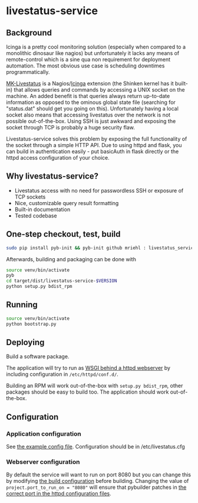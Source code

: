 livestatus-service
==================

## Background
Icinga is a pretty cool monitoring solution (especially when compared to a monolithic dinosaur like nagios)
but unfortunately it lacks any means of remote-control which is a sine qua non requirement for deployment automation.
The most obvious use case is scheduling downtimes programmatically.

[MK-Livestatus](http://mathias-kettner.de/checkmk_livestatus.html) is a Nagios/[Icinga](http://docs.icinga.org/latest/en/int-mklivestatus.html) extension (the Shinken kernel has
it built-in) that allows queries and commands by accessing a UNIX socket on the machine.
An added benefit is that queries always return up-to-date information as opposed to the ominous global state file
(searching for "status.dat" should get you going on this). Unfortunately having a local socket also means that accessing
livestatus over the network is not possible out-of-the-box.
Using SSH is just awkward and exposing the socket through TCP is probably a huge security flaw.

Livestatus-service solves this problem by exposing the full functionality of the socket through a simple HTTP API.
Due to using httpd and flask, you can build in authentication easily - put basicAuth in flask directly or the httpd
access configuration of your choice.

## Why livestatus-service?
 * Livestatus access with no need for passwordless SSH or exposure of TCP sockets
 * Nice, customizable query result formatting
 * Built-in documentation
 * Tested codebase


## One-step checkout, test, build
```bash
sudo pip install pyb-init && pyb-init github mriehl : livestatus_service
```

Afterwards, building and packaging can be done with
```bash
source venv/bin/activate
pyb
cd target/dist/livestatus-service-$VERSION
python setup.py bdist_rpm
```

## Running
```bash
source venv/bin/activate
python bootstrap.py
```

## Deploying
Build a software package.

The application will try to run as [WSGI behind a httpd webserver](http://flask.pocoo.org/docs/deploying/mod_wsgi/)
by including configuration in ```/etc/httpd/conf.d/```.

Building an RPM will work out-of-the-box with ```setup.py bdist_rpm```, other packages should be easy to build too.
The application should work out-of-the-box.

## Configuration
### Application configuration
See [the example config file](https://github.com/mriehl/livestatus_service/blob/master/livestatus.cfg).
Configuration should be in /etc/livestatus.cfg
### Webserver configuration
By default the service will want to run on port 8080 but you can change this by modifying [the build configuration](https://github.com/mriehl/livestatus_service/blob/master/build.py)
before building.
Changing the value of ```project.port_to_run_on = "8080"``` will ensure that pybuilder patches in [the correct port in the httpd configuration files](https://github.com/mriehl/livestatus_service/blob/master/src/main/python/livestatus_service/livestatus_service.conf).

